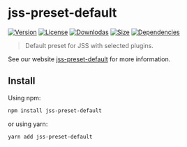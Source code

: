 # jss-preset-default

[![Version](https://img.shields.io/npm/v/jss-preset-default.svg?style=flat)](https://npmjs.org/package/jss-preset-default)
[![License](https://img.shields.io/npm/l/jss-preset-default.svg?style=flat)](https://github.com/cssinjs/jss/blob/master/LICENSE)
[![Downlodas](https://img.shields.io/npm/dm/jss-preset-default.svg?style=flat)](https://npmjs.org/package/jss-preset-default)
[![Size](https://img.shields.io/bundlephobia/minzip/jss-preset-default.svg?style=flat)](https://npmjs.org/package/jss-preset-default)
[![Dependencies](https://img.shields.io/david/cssinjs/jss.svg?path=packages%2Fjss-preset-default&style=flat)](https://npmjs.org/package/jss-preset-default)

> Default preset for JSS with selected plugins.

See our website [jss-preset-default](https://cssinjs.org/jss-preset-default?v=v10.7.0) for more information.

## Install

Using npm:

```sh
npm install jss-preset-default
```

or using yarn:

```sh
yarn add jss-preset-default
```
